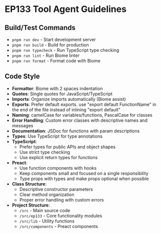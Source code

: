 # EP133 Tool Agent Guidelines

## Build/Test Commands
- `pnpm run dev` - Start development server
- `pnpm run build` - Build for production
- `pnpm run typecheck` - Run TypeScript type checking
- `pnpm run lint` - Run Biome linter
- `pnpm run format` - Format code with Biome

## Code Style
- **Formatter**: Biome with 2 spaces indentation
- **Quotes**: Single quotes for JavaScript/TypeScript
- **Imports**: Organize imports automatically (Biome assist)
- **Exports**: Prefer default exports. use "export default FunctionName" in the end of the file instead of inlining "export default"
- **Naming**: camelCase for variables/functions, PascalCase for classes
- **Error Handling**: Custom error classes with descriptive names and messages
- **Documentation**: JSDoc for functions with param descriptions
- **Types**: Use TypeScript for type annotations
- **TypeScript**:
  - Prefer types for public APIs and object shapes
  - Use strict type checking
  - Use explicit return types for functions
- **Preact**:
  - Use function components with hooks
  - Keep components small and focused on a single responsibility
  - Type props with types and make props optional when possible
- **Class Structure**:
  - Descriptive constructor parameters
  - Clear method organization
  - Proper error handling with custom errors
- **Project Structure**:
  - `/src` - Main source code
  - `/src/ep133` - Core functionality modules
  - `/src/lib` - Utility functions
  - `/src/components` - Preact components
